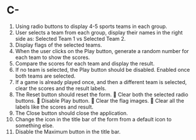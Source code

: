 # C-

1. Using radio buttons to display 4-5 sports teams in each group. 
2. User selects a team from each group, display their names in the right side as: Selected Team 1 vs Selected Team 2.
3. Display flags of the selected teams.
4. When the user clicks on the Play button, generate a random number for each team to show the scores.
5. Compare the scores for each team and display the result. 
6. If no team is selected, the Play button should be disabled. Enabled once both teams are selected. 
7. If a game is already played once, and then a different team is selected, clear the scores and the result labels. 
8. The Reset button should reset the form.  Clear both the selected radio buttons.  Disable Play button.  Clear the flag images.  Clear all the labels like the scores and result. 
9. The Close button should close the application. 
10. Change the icon in the title bar of the form from a default icon to something else. 
11. Disable the Maximum button in the title bar.
